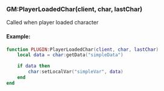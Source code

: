 ### GM:PlayerLoadedChar(client, char, lastChar)

Called when player loaded character

#### Example:

```lua
function PLUGIN:PlayerLoadedChar(client, char, lastChar)
    local data = char:getData("simpleData")

    if data then
        char:setLocalVar("simpleVar", data)
    end
end